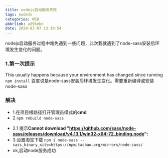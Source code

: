 ```yaml
---
title: nodejs启动服务失败
tags: nodeJs
categories: WEB
abbrlink: a395ebd
date: 2020-03-07 13:10:54
---
```

nodejs启动服务过程中难免遇到一些问题，此次我就遇到了node-sass安装后环境发生变化的问题。
<!--more-->
### 1.第一次提示 ###
This usually happens because your environment has changed since running `npm install`
百度说是node-sass安装后环境发生变化。需要重新编译或安装node-sass

### 解决 ###
- 1.在项目根路径打开管理员模式的**cmd**
- 2  `npm rebuild node-sass `
* 2.1 提示**Cannot download "https://github.com/sass/node-sass/releases/download/v4.13.1/win32-x64-72_binding.node":**
* 3.设置淘宝下载 `npm i node-sass --sass_binary_site=https://npm.taobao.org/mirrors/node-sass/`
* ok,启动node服务成功